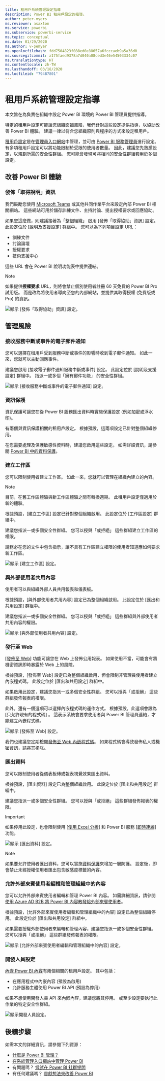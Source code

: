 ```yaml
---
title: 租用戶系統管理設定指導
description: Power BI 租用戶設定的指導。
author: peter-myers
ms.reviewer: asaxton
ms.service: powerbi
ms.subservice: powerbi-service
ms.topic: conceptual
ms.date: 01/29/2020
ms.author: v-pemyer
ms.openlocfilehash: fdd7504823f088ed0e88657a6fcccaeb9a5a36d0
ms.sourcegitcommit: a175faed9378a7d040a08ced3e46e54503334c07
ms.translationtype: HT
ms.contentlocale: zh-TW
ms.lasthandoff: 03/18/2020
ms.locfileid: "79487801"
---
```

# <a name="tenant-admin-settings-guidance"></a>租用戶系統管理設定指導

本文旨在為負責在組織中設定 Power BI 環境的 Power BI 管理員提供指導。

特定的租用戶設定可能讓您組織面臨風險，我們針對這些設定提供指導，以協助改善 Power BI 體驗。 建議一律以符合您組織原則與程序的方式來設定租用戶。

[租用戶設定](../service-admin-portal.md#tenant-settings)是在[管理員入口網站](https://app.powerbi.com/admin-portal/tenantSettings)中管理，並可由 [Power BI 服務管理員](../service-admin-administering-power-bi-in-your-organization.md#administrator-roles-related-to-power-bi)進行設定。 有多項租用戶設定可以將功能限制於受限的使用者數量。 因此，建議您先熟悉設定，以規劃所需的安全性群組。 您可能會發現可將相同的安全性群組套用於多個設定。

## <a name="improve-power-bi-experience"></a>改善 Power BI 體驗

### <a name="publish-get-help-information"></a>發佈「取得說明」資訊

我們鼓勵您使用 [Microsoft Teams](/microsoftteams) 或其他共同作業平台來設定內部 Power BI 相關網站。 這些網站可用於儲存訓練文件、主持討論、提出授權要求或回應協助。

如果您這麼做，則建議接著為「整個組織」  啟用 [發佈「取得協助」資訊]  設定。 此設定位於 [說明及支援設定]  群組中。 您可以為下列項目設定 URL：

- 訓練文件
- 討論論壇
- 授權要求
- 技術支援中心

這些 URL 會在 Power BI 說明功能表中提供連結。

> [!NOTE]
> 如果提供**授權要求** URL，則將會禁止個別使用者註冊 60 天免費的 Power BI Pro 試用版。 而是改為將使用者導向至您的內部網站，並提供其取得授權 (免費版或 Pro) 的資訊。

![顯示 [發佈「取得協助」資訊] 設定。](media/admin-tenant-settings/publish-get-help-information.png)

## <a name="manage-risk"></a>管理風險

### <a name="receive-email-notification-service-outages-or-incidents"></a>接收服務中斷或事件的電子郵件通知

您可以選擇在租用戶受到服務中斷或事件的影響時收到電子郵件通知。 如此一來，您就可以主動回應事件。

建議您啟用 [接收電子郵件通知服務中斷或事件]  設定。 此設定位於 [說明及支援設定]  群組中。 指派一或多個「擁有郵件功能」  的安全性群組。

![顯示 [接收服務中斷或事件的電子郵件通知] 設定。](media/admin-tenant-settings/receive-email-notifications-for-service-outages-or-incidents.png)

### <a name="information-protection"></a>資訊保護

資訊保護可讓您在從 Power BI 服務匯出資料時實施保護設定 (例如加密或浮水印)。

有兩個與資訊保護相關的租用戶設定。 根據預設，這兩項設定已針對整個組織停用。

在您需要處理及保護敏感性資料時，建議您啟用這些設定。 如需詳細資訊，請參閱 [Power BI 中的資料保護](../admin/service-security-data-protection-overview.md)。

### <a name="create-workspaces"></a>建立工作區

您可以限制使用者建立工作區。 如此一來，您就可以管理在組織內建立的內容。

> [!NOTE]
> 目前，在舊工作區體驗與新工作區體驗之間有轉換週期。 此租用戶設定僅適用於新的體驗。

根據預設，[建立工作區]  設定已針對整個組織啟用。 此設定位於 [工作區設定]  群組中。

建議您指派一或多個安全性群組。 您可以授與「或拒絕」  這些群組建立工作區的權限。

請務必在您的文件中包含指示，讓不具有工作區建立權限的使用者知道應如何要求新工作區。

![顯示 [建立工作區] 設定。](media/admin-tenant-settings/create-workspaces.png)

### <a name="share-content-with-external-users"></a>與外部使用者共用內容

使用者可以與組織外部人員共用報表和儀表板。

根據預設，[與外部使用者共用內容]  設定已為整個組織啟用。 此設定位於 [匯出和共用設定]  群組中。

建議您指派一或多個安全性群組。 您可以授與「或拒絕」  這些群組與外部使用者共用內容的權限。

![顯示 [與外部使用者共用內容] 設定。](media/admin-tenant-settings/share-content-with-external-users.png)

### <a name="publish-to-web"></a>發行至 Web

[[發佈至 Web]](../service-publish-to-web.md) 功能可讓您在 Web 上發佈公用報表。 如果使用不當，可能會有將機密資訊即時暴露於 Web 上的風險。

根據預設，[發佈至 Web]  設定已為整個組織啟用，但會限制非管理員使用者建立內嵌程式碼。 此設定位於 [匯出和共用設定]  群組中。

如果啟用此設定，建議您指派一或多個安全性群組。 您可以授與「或拒絕」  這些群組發佈報表的權限。

此外，還有一個選項可以選擇內嵌程式碼的運作方式。 根據預設，此選項會設為 [只允許現有的程式碼]  。 這表示系統會要求使用者與 Power BI 管理員連絡，才能建立內嵌程式碼。

![顯示 [發佈至 Web] 設定。](media/admin-tenant-settings/publish-to-web.png)

我們也建議您定期檢閱[發佈至 Web 內嵌程式碼](https://app.powerbi.com/admin-portal/embedCodes)。 如果程式碼會導致發佈私人或機密資訊，請將其移除。

### <a name="export-data"></a>匯出資料

您可以限制使用者從儀表板磚或報表視覺效果匯出資料。

根據預設，[匯出資料]  設定已為整個組織啟用。 此設定位於 [匯出和共用設定]  群組中。

建議您指派一或多個安全性群組。 您可以授與「或拒絕」  這些群組發佈報表的權限。

> [!IMPORTANT]
> 如果停用此設定，也會限制使用 [[使用 Excel 分析]](../service-analyze-in-excel.md) 和 Power BI 服務 [[即時連線]](../desktop-report-lifecycle-datasets.md#using-a-power-bi-service-live-connection-for-report-lifecycle-management) 功能。

![顯示 [匯出資料] 設定。](media/admin-tenant-settings/export-data.png)

> [!NOTE]
> 如果要允許使用者匯出資料，您可以實施[資料保護](../admin/service-security-data-protection-overview.md)來增加一層防護。 設定後，即會禁止未經授權使用者匯出包含敏感度標籤的內容。

### <a name="allow-external-guest-users-to-edit-and-manage-content-in-the-organization"></a>允許外部來賓使用者編輯和管理組織中的內容

您可以允許外部來賓使用者編輯和管理 Power BI 內容。 如需詳細資訊，請參閱[使用 Azure AD B2B 將 Power BI 內容散發給外部來賓使用者](../service-admin-azure-ad-b2b.md)。

根據預設，[允許外部來賓使用者編輯和管理組織中的內容]  設定已為整個組織停用。 此設定位於 [匯出和共用設定]  群組中。

如果需要授權外部使用者來編輯和管理內容，建議您指派一或多個安全性群組。 您可以授與「或拒絕」  這些群組發佈報表的權限。

![顯示 [允許外部來賓使用者編輯和管理組織中的內容] 設定。](media/admin-tenant-settings/allow-external-guest-users.png)

### <a name="developer-settings"></a>開發人員設定

[內嵌 Power BI 內容](../developer/embedded/embedding.md)有兩個相關的租用戶設定。 其中包括：

- 在應用程式中內嵌內容 (預設為啟用)
- 允許服務主體使用 Power BI API (預設為停用)

如果不想使用開發人員 API 來內嵌內容，建議您將其停用。 或至少設定要執行此作業的特定安全性群組。

![顯示開發人員設定。](media/admin-tenant-settings/developer-settings.png)

## <a name="next-steps"></a>後續步驟

如需本文的詳細資訊，請參閱下列資源：

- [什麼是 Power BI 管理？](../service-admin-administering-power-bi-in-your-organization.md)
- [在系統管理入口網站中管理 Power BI](../service-admin-portal.md)
- 有問題嗎？ [嘗試在 Power BI 社群提問](https://community.powerbi.com/)
- 有任何建議嗎？ [貢獻想法來改善 Power BI](https://ideas.powerbi.com)
